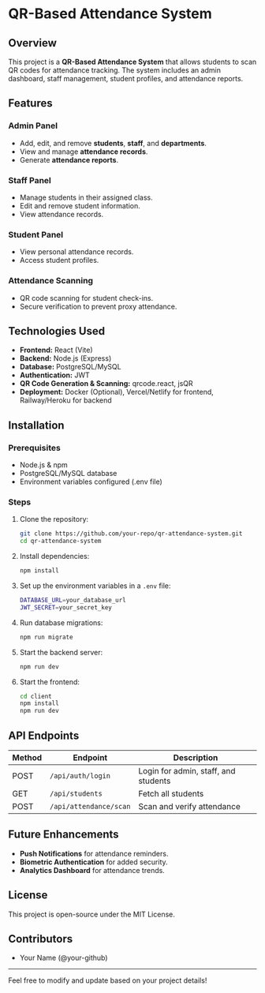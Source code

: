 # QR-Based Attendance System

## Overview
This project is a **QR-Based Attendance System** that allows students to scan QR codes for attendance tracking. The system includes an admin dashboard, staff management, student profiles, and attendance reports.

## Features
### Admin Panel
- Add, edit, and remove **students**, **staff**, and **departments**.
- View and manage **attendance records**.
- Generate **attendance reports**.

### Staff Panel
- Manage students in their assigned class.
- Edit and remove student information.
- View attendance records.

### Student Panel
- View personal attendance records.
- Access student profiles.

### Attendance Scanning
- QR code scanning for student check-ins.
- Secure verification to prevent proxy attendance.

## Technologies Used
- **Frontend:** React (Vite)
- **Backend:** Node.js (Express)
- **Database:** PostgreSQL/MySQL
- **Authentication:** JWT
- **QR Code Generation & Scanning:** qrcode.react, jsQR
- **Deployment:** Docker (Optional), Vercel/Netlify for frontend, Railway/Heroku for backend

## Installation
### Prerequisites
- Node.js & npm
- PostgreSQL/MySQL database
- Environment variables configured (.env file)

### Steps
1. Clone the repository:
   ```sh
   git clone https://github.com/your-repo/qr-attendance-system.git
   cd qr-attendance-system
   ```
2. Install dependencies:
   ```sh
   npm install
   ```
3. Set up the environment variables in a `.env` file:
   ```sh
   DATABASE_URL=your_database_url
   JWT_SECRET=your_secret_key
   ```
4. Run database migrations:
   ```sh
   npm run migrate
   ```
5. Start the backend server:
   ```sh
   npm run dev
   ```
6. Start the frontend:
   ```sh
   cd client
   npm install
   npm run dev
   ```

## API Endpoints
| Method | Endpoint | Description |
|--------|-------------|-------------|
| POST | `/api/auth/login` | Login for admin, staff, and students |
| GET | `/api/students` | Fetch all students |
| POST | `/api/attendance/scan` | Scan and verify attendance |

## Future Enhancements
- **Push Notifications** for attendance reminders.
- **Biometric Authentication** for added security.
- **Analytics Dashboard** for attendance trends.

## License
This project is open-source under the MIT License.

## Contributors
- Your Name (@your-github)

---
Feel free to modify and update based on your project details!


